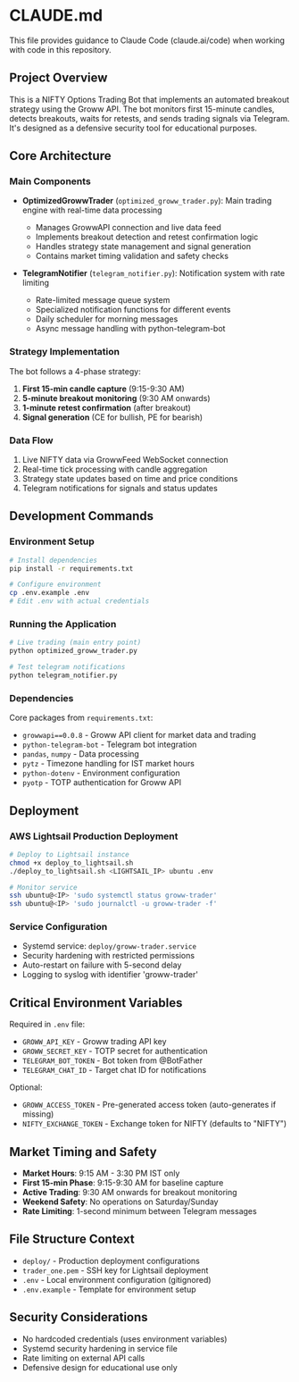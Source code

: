 # CLAUDE.md

This file provides guidance to Claude Code (claude.ai/code) when working with code in this repository.

## Project Overview

This is a NIFTY Options Trading Bot that implements an automated breakout strategy using the Groww API. The bot monitors first 15-minute candles, detects breakouts, waits for retests, and sends trading signals via Telegram. It's designed as a defensive security tool for educational purposes.

## Core Architecture

### Main Components

- **OptimizedGrowwTrader** (`optimized_groww_trader.py`): Main trading engine with real-time data processing
  - Manages GrowwAPI connection and live data feed
  - Implements breakout detection and retest confirmation logic
  - Handles strategy state management and signal generation
  - Contains market timing validation and safety checks

- **TelegramNotifier** (`telegram_notifier.py`): Notification system with rate limiting
  - Rate-limited message queue system
  - Specialized notification functions for different events
  - Daily scheduler for morning messages
  - Async message handling with python-telegram-bot

### Strategy Implementation

The bot follows a 4-phase strategy:
1. **First 15-min candle capture** (9:15-9:30 AM)
2. **5-minute breakout monitoring** (9:30 AM onwards)
3. **1-minute retest confirmation** (after breakout)
4. **Signal generation** (CE for bullish, PE for bearish)

### Data Flow

1. Live NIFTY data via GrowwFeed WebSocket connection
2. Real-time tick processing with candle aggregation
3. Strategy state updates based on time and price conditions
4. Telegram notifications for signals and status updates

## Development Commands

### Environment Setup
```bash
# Install dependencies
pip install -r requirements.txt

# Configure environment
cp .env.example .env
# Edit .env with actual credentials
```

### Running the Application
```bash
# Live trading (main entry point)
python optimized_groww_trader.py

# Test telegram notifications
python telegram_notifier.py
```

### Dependencies
Core packages from `requirements.txt`:
- `growwapi==0.0.8` - Groww API client for market data and trading
- `python-telegram-bot` - Telegram bot integration
- `pandas`, `numpy` - Data processing
- `pytz` - Timezone handling for IST market hours
- `python-dotenv` - Environment configuration
- `pyotp` - TOTP authentication for Groww API

## Deployment

### AWS Lightsail Production Deployment
```bash
# Deploy to Lightsail instance
chmod +x deploy_to_lightsail.sh
./deploy_to_lightsail.sh <LIGHTSAIL_IP> ubuntu .env

# Monitor service
ssh ubuntu@<IP> 'sudo systemctl status groww-trader'
ssh ubuntu@<IP> 'sudo journalctl -u groww-trader -f'
```

### Service Configuration
- Systemd service: `deploy/groww-trader.service`
- Security hardening with restricted permissions
- Auto-restart on failure with 5-second delay
- Logging to syslog with identifier 'groww-trader'

## Critical Environment Variables

Required in `.env` file:
- `GROWW_API_KEY` - Groww trading API key
- `GROWW_SECRET_KEY` - TOTP secret for authentication
- `TELEGRAM_BOT_TOKEN` - Bot token from @BotFather
- `TELEGRAM_CHAT_ID` - Target chat ID for notifications

Optional:
- `GROWW_ACCESS_TOKEN` - Pre-generated access token (auto-generates if missing)
- `NIFTY_EXCHANGE_TOKEN` - Exchange token for NIFTY (defaults to "NIFTY")

## Market Timing and Safety

- **Market Hours**: 9:15 AM - 3:30 PM IST only
- **First 15-min Phase**: 9:15-9:30 AM for baseline capture
- **Active Trading**: 9:30 AM onwards for breakout monitoring
- **Weekend Safety**: No operations on Saturday/Sunday
- **Rate Limiting**: 1-second minimum between Telegram messages

## File Structure Context

- `deploy/` - Production deployment configurations
- `trader_one.pem` - SSH key for Lightsail deployment
- `.env` - Local environment configuration (gitignored)
- `.env.example` - Template for environment setup

## Security Considerations

- No hardcoded credentials (uses environment variables)
- Systemd security hardening in service file
- Rate limiting on external API calls
- Defensive design for educational use only
